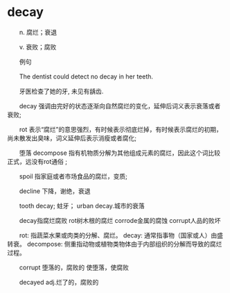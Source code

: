 # decay

　　n. 腐烂；衰退

　　v. 衰败；腐败

　　例句

　　The dentist could detect no decay in her teeth.

　　牙医检查了她的牙, 未见有龋齿.

　　decay 强调由完好的状态逐渐向自然腐烂的变化，延伸后词义表示衰落或者衰败;

　　rot 表示“腐烂”的意思强烈，有时候表示彻底烂掉，有时候表示腐烂的初期，尚未散发出臭味，词义延伸后表示消瘦或者腐化;

　　堕落 decompose 指有机物质分解为其他组成元素的腐烂，因此这个词比较正式，远没有rot通俗 ;

　　spoil 指家庭或者市场食品的腐烂，变质;

　　decline 下降，谢绝，衰退

　　tooth decay; 蛀牙； urban decay.城市的衰落

　　decay指腐烂腐败 rot树木根的腐烂 corrode金属的腐蚀 corrupt人品的败坏

　　rot: 指蔬菜水果或肉类的分解、腐烂。 decay: 通常指事物（国家或人）由盛转衰。 decompose: 侧重指动物或植物类物体由于内部组织的分解而导致的腐烂过程。

　　corrupt 堕落的，腐败的 使堕落，使腐败

　　decayed adj.烂了的，腐败的
